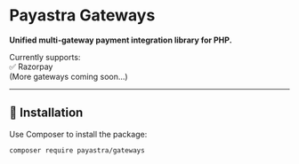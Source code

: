 # Payastra Gateways

**Unified multi-gateway payment integration library for PHP.**

Currently supports:  
✅ Razorpay  
(More gateways coming soon...)

---

## 🚀 Installation

Use Composer to install the package:

```bash
composer require payastra/gateways
